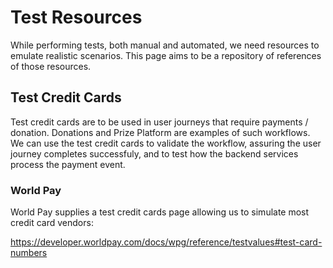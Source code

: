 # Test Resources

While performing tests, both manual and automated, we need resources to emulate realistic scenarios. This page aims to be a repository of references of those resources.

## Test Credit Cards

Test credit cards are to be used in user journeys that require payments / donation. Donations and Prize Platform are examples of such workflows. We can use the test credit cards to validate the workflow, assuring the user journey completes successfuly, and to test how the backend services process the payment event.

### World Pay

World Pay supplies a test credit cards page allowing us to simulate most credit card vendors:

https://developer.worldpay.com/docs/wpg/reference/testvalues#test-card-numbers
